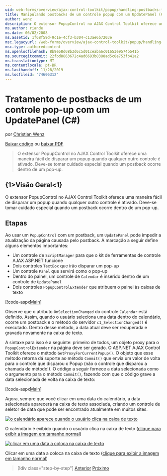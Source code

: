 ```yaml
---
uid: web-forms/overview/ajax-control-toolkit/popup/handling-postbacks-from-a-popup-control-with-an-updatepanel-cs
title: Manipulando postbacks de um controle popup com um UpdatePanel (C#) | Microsoft Docs
author: wenz
description: O extensor PopupControl no AJAX Control Toolkit oferece uma maneira fácil de disparar um popup quando qualquer outro controle é ativado. Deve-se tomar cuidado especial...
ms.author: riande
ms.date: 06/02/2008
ms.assetid: 1f68f59d-9c1e-4cf3-b304-c13ae6b7203e
msc.legacyurl: /web-forms/overview/ajax-control-toolkit/popup/handling-postbacks-from-a-popup-control-with-an-updatepanel-cs
msc.type: authoredcontent
ms.openlocfilehash: 8b9e58d68b3d6c5d01ceaba6c01653e9574b541b
ms.sourcegitcommit: 22fbd8863672c4ad6693b8388ad5c8e753fb41a2
ms.translationtype: MT
ms.contentlocale: pt-BR
ms.lasthandoff: 11/28/2019
ms.locfileid: "74606312"
---
```

# <a name="handling-postbacks-from-a-popup-control-with-an-updatepanel-c"></a>Tratamento de postbacks de um controle pop-up com um UpdatePanel (C#)

por [Christian Wenz](https://github.com/wenz)

[Baixar código](https://download.microsoft.com/download/9/3/f/93f8daea-bebd-4821-833b-95205389c7d0/PopupControl2.cs.zip) ou [baixar PDF](https://download.microsoft.com/download/2/d/c/2dc10e34-6983-41d4-9c08-f78f5387d32b/popupcontrol2CS.pdf)

> O extensor PopupControl no AJAX Control Toolkit oferece uma maneira fácil de disparar um popup quando qualquer outro controle é ativado. Deve-se tomar cuidado especial quando um postback ocorre dentro de um pop-up.

## <a name="overview"></a>{1&gt;Visão Geral&lt;1}

O extensor PopupControl no AJAX Control Toolkit oferece uma maneira fácil de disparar um popup quando qualquer outro controle é ativado. Deve-se tomar cuidado especial quando um postback ocorre dentro de um pop-up.

## <a name="steps"></a>Etapas

Ao usar um `PopupControl` com um postback, um `UpdatePanel` pode impedir a atualização da página causada pelo postback. A marcação a seguir define alguns elementos importantes:

- Um controle de `ScriptManager` para que o kit de ferramentas de controle AJAX ASP.NET funcione
- Dois controles `TextBox` que irão disparar um pop-up
- Um controle `Panel` que servirá como o pop-up
- Dentro do painel, um controle de `Calendar` é inserido dentro de um controle de `UpdatePanel`
- Dois controles `PopupControlExtender` que atribuem o painel às caixas de texto

[!code-aspx[Main](handling-postbacks-from-a-popup-control-with-an-updatepanel-cs/samples/sample1.aspx)]

Observe que o atributo `OnSelectionChanged` do controle `Calendar` está definido. Assim, quando o usuário seleciona uma data dentro do calendário, ocorre um postback e o método do servidor `c1_SelectionChanged()` é executado. Dentro desse método, a data atual deve ser recuperada e gravada novamente na caixa de texto.

A sintaxe para isso é a seguinte: primeiro de todos, um objeto proxy para o `PopupControlExtender` na página deve ser gerado. O ASP.NET AJAX Control Toolkit oferece o método `GetProxyForCurrentPopup()`. O objeto que esse método retorna dá suporte ao método `Commit()` que envia um valor de volta para o controle que disparou o Popup (não o controle que disparou a chamada de método!). O código a seguir fornece a data selecionada como o argumento para o método `Commit()`, fazendo com que o código grave a data selecionada de volta na caixa de texto:

[!code-aspx[Main](handling-postbacks-from-a-popup-control-with-an-updatepanel-cs/samples/sample2.aspx)]

Agora, sempre que você clicar em uma data do calendário, a data selecionada aparecerá na caixa de texto associada, criando um controle de seletor de data que pode ser encontrado atualmente em muitos sites.

[![o calendário aparece quando o usuário clica na caixa de texto](handling-postbacks-from-a-popup-control-with-an-updatepanel-cs/_static/image2.png)](handling-postbacks-from-a-popup-control-with-an-updatepanel-cs/_static/image1.png)

O calendário é exibido quando o usuário clica na caixa de texto ([clique para exibir a imagem em tamanho normal](handling-postbacks-from-a-popup-control-with-an-updatepanel-cs/_static/image3.png))

[![clicar em uma data a coloca na caixa de texto](handling-postbacks-from-a-popup-control-with-an-updatepanel-cs/_static/image5.png)](handling-postbacks-from-a-popup-control-with-an-updatepanel-cs/_static/image4.png)

Clicar em uma data a coloca na caixa de texto ([clique para exibir a imagem em tamanho normal](handling-postbacks-from-a-popup-control-with-an-updatepanel-cs/_static/image6.png))

> [!div class="step-by-step"]
> [Anterior](using-multiple-popup-controls-cs.md)
> [Próximo](handling-postbacks-from-a-popup-control-without-an-updatepanel-cs.md)
